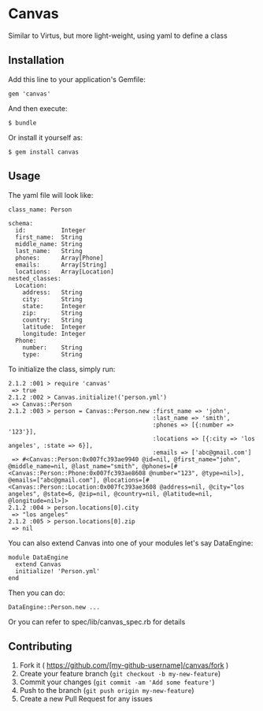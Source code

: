 # Canvas

Similar to Virtus, but more light-weight, using yaml to define a class

## Installation

Add this line to your application's Gemfile:

    gem 'canvas'

And then execute:

    $ bundle

Or install it yourself as:

    $ gem install canvas

## Usage

The yaml file will look like:
````
class_name: Person

schema:
  id:          Integer
  first_name:  String
  middle_name: String
  last_name:   String
  phones:      Array[Phone]
  emails:      Array[String]
  locations:   Array[Location]
nested_classes:
  Location:
    address:   String
    city:      String
    state:     Integer
    zip:       String
    country:   String
    latitude:  Integer
    longitude: Integer
  Phone:
    number:    String
    type:      String
````
To initialize the class, simply run:
````
2.1.2 :001 > require 'canvas'
 => true
2.1.2 :002 > Canvas.initialize!('person.yml')
 => Canvas::Person
2.1.2 :003 > person = Canvas::Person.new :first_name => 'john',
                                         :last_name => 'smith',
                                         :phones => [{:number => '123'}],
                                         :locations => [{:city => 'los angeles', :state => 6}],
                                         :emails => ['abc@gmail.com']
 => #<Canvas::Person:0x007fc393ae9940 @id=nil, @first_name="john", @middle_name=nil, @last_name="smith", @phones=[#<Canvas::Person::Phone:0x007fc393ae8608 @number="123", @type=nil>], @emails=["abc@gmail.com"], @locations=[#<Canvas::Person::Location:0x007fc393ae3608 @address=nil, @city="los angeles", @state=6, @zip=nil, @country=nil, @latitude=nil, @longitude=nil>]>
2.1.2 :004 > person.locations[0].city
 => "los angeles"
2.1.2 :005 > person.locations[0].zip
 => nil

````
You can also extend Canvas into one of your modules let's say DataEngine:

````
module DataEngine
  extend Canvas
  initialize! 'Person.yml'
end
````
Then you can do:
````
DataEngine::Person.new ...
````

Or you can refer to spec/lib/canvas_spec.rb for details
## Contributing

1. Fork it ( https://github.com/[my-github-username]/canvas/fork )
2. Create your feature branch (`git checkout -b my-new-feature`)
3. Commit your changes (`git commit -am 'Add some feature'`)
4. Push to the branch (`git push origin my-new-feature`)
5. Create a new Pull Request for any issues
